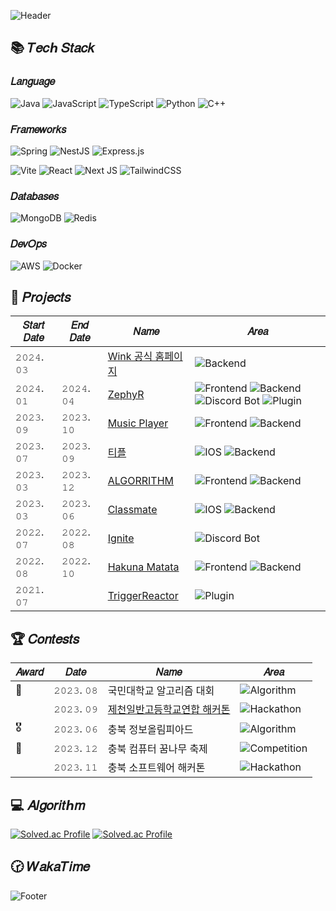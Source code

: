 ![Header](https://capsule-render.vercel.app/api?type=waving&height=250&color=0:16222A,100:3A6073&text=Son%20Daehyeon&fontAlignY=35&section=header&fontColor=FFFFFF&fontSize=56&animation=fadeIn&desc=Backend%20Developer&descAlignY=50&descSize=24)


## 📚 𝑇𝑒𝑐ℎ 𝑆𝑡𝑎𝑐𝑘

### 𝐿𝑎𝑛𝑔𝑢𝑎𝑔𝑒

![Java](https://img.shields.io/badge/java-ED8B00.svg?style=for-the-badge&logo=openjdk&logoColor=white)
![JavaScript](https://img.shields.io/badge/javascript-323330.svg?style=for-the-badge&logo=javascript&logoColor=F7DF1E)
![TypeScript](https://img.shields.io/badge/typescript-007ACC.svg?style=for-the-badge&logo=typescript&logoColor=white)
![Python](https://img.shields.io/badge/python-3670A0?style=for-the-badge&logo=python&logoColor=ffdd54)
![C++](https://img.shields.io/badge/c++-00599C.svg?style=for-the-badge&logo=c%2B%2B&logoColor=white)

### 𝐹𝑟𝑎𝑚𝑒𝑤𝑜𝑟𝑘𝑠

![Spring](https://img.shields.io/badge/spring-6DB33F.svg?style=for-the-badge&logo=spring&logoColor=white)
![NestJS](https://img.shields.io/badge/nestjs-E0234E.svg?style=for-the-badge&logo=nestjs&logoColor=white)
![Express.js](https://img.shields.io/badge/express.js-404d59.svg?style=for-the-badge&logo=express&logoColor=61DAFB)

![Vite](https://img.shields.io/badge/vite-646CFF.svg?style=for-the-badge&logo=vite&logoColor=white)
![React](https://img.shields.io/badge/react-20232a.svg?style=for-the-badge&logo=react&logoColor=61DAFB)
![Next JS](https://img.shields.io/badge/Next-black?style=for-the-badge&logo=next.js&logoColor=white)
![TailwindCSS](https://img.shields.io/badge/tailwindcss-38B2AC.svg?style=for-the-badge&logo=tailwind-css&logoColor=white)

### 𝐷𝑎𝑡𝑎𝑏𝑎𝑠𝑒𝑠

![MongoDB](https://img.shields.io/badge/mongodb-47A248.svg?style=for-the-badge&logo=mongodb&logoColor=white)
![Redis](https://img.shields.io/badge/redis-DC382D.svg?style=for-the-badge&logo=redis&logoColor=white)

### 𝐷𝑒𝑣𝑂𝑝𝑠

![AWS](https://img.shields.io/badge/aws-232F3E.svg?style=for-the-badge&logo=amazon-aws&logoColor=white)
![Docker](https://img.shields.io/badge/docker-2496ED.svg?style=for-the-badge&logo=docker&logoColor=white)


## 🔧 𝑃𝑟𝑜𝑗𝑒𝑐𝑡𝑠

| 𝑆𝑡𝑎𝑟𝑡 𝐷𝑎𝑡𝑒 | 𝐸𝑛𝑑 𝐷𝑎𝑡𝑒 | 𝑁𝑎𝑚𝑒                                                        | 𝐴𝑟𝑒𝑎                                                                                                                                                                                                                                                                                                                                                                                                                                      |
|---------------------|-----------------|-----------------------------------------------------------------|-----------------------------------------------------------------------------------------------------------------------------------------------------------------------------------------------------------------------------------------------------------------------------------------------------------------------------------------------------------------------------------------------------------------------------------------------|
| 𝟸𝟶𝟸𝟺. 𝟶𝟹      |                 | [Wink 공식 홈페이지](https://github.com/KMU-WINK/wink-official-backend) | ![Backend](https://img.shields.io/badge/Backend-%236DB33F.svg?style=for-the-badge&logo=spring&logoColor=white)                                                                                                                                                                                                                                                                                                                                |
| 𝟸𝟶𝟸𝟺. 𝟶𝟷      | 𝟸𝟶𝟸𝟺. 𝟶𝟺  | [ZephyR](https://github.com/CS2-ZephyR)                         | ![Frontend](https://img.shields.io/badge/Frontend-%2320232a.svg?style=for-the-badge&logo=react&logoColor=%2361DAFB) ![Backend](https://img.shields.io/badge/Backend-%236DB33F.svg?style=for-the-badge&logo=spring&logoColor=white) ![Discord Bot](https://img.shields.io/badge/Discord%20Bot-%235865F2.svg?style=for-the-badge&logo=discord&logoColor=white) ![Plugin](https://img.shields.io/badge/Plugin-%23FFFFFF.svg?style=for-the-badge) |
| 𝟸𝟶𝟸𝟹. 𝟶𝟿      | 𝟸𝟶𝟸𝟹. 𝟷𝟶  | [Music Player](https://github.com/JCHS-Classmate)               | ![Frontend](https://img.shields.io/badge/Frontend-%2320232a.svg?style=for-the-badge&logo=react&logoColor=%2361DAFB) ![Backend](https://img.shields.io/badge/Backend-%236DB33F.svg?style=for-the-badge&logo=spring&logoColor=white)                                                                                                                                                                                                            |
| 𝟸𝟶𝟸𝟹. 𝟶𝟽      | 𝟸𝟶𝟸𝟹. 𝟶𝟿  | [티플](https://github.com/Teacher-Plan)                           | ![IOS](https://img.shields.io/badge/IOS-F54A2A?style=for-the-badge&logo=swift&logoColor=white) ![Backend](https://img.shields.io/badge/Backend-%236DB33F.svg?style=for-the-badge&logo=spring&logoColor=white)                                                                                                                                                                                                                                 |
| 𝟸𝟶𝟸𝟹. 𝟶𝟹      | 𝟸𝟶𝟸𝟹. 𝟷𝟸  | [ALGORRITHM](https://github.com/JCHS-ALGORRITHM)                | ![Frontend](https://img.shields.io/badge/Frontend-%2320232a.svg?style=for-the-badge&logo=react&logoColor=%2361DAFB) ![Backend](https://img.shields.io/badge/Backend-%236DB33F.svg?style=for-the-badge&logo=spring&logoColor=white)                                                                                                                                                                                                            |
| 𝟸𝟶𝟸𝟹. 𝟶𝟹      | 𝟸𝟶𝟸𝟹. 𝟶𝟼  | [Classmate](https://github.com/JCHS-Classmate)                  | ![IOS](https://img.shields.io/badge/IOS-F54A2A?style=for-the-badge&logo=swift&logoColor=white) ![Backend](https://img.shields.io/badge/Backend-%236DB33F.svg?style=for-the-badge&logo=spring&logoColor=white)                                                                                                                                                                                                                                 |
| 𝟸𝟶𝟸𝟸. 𝟶𝟽      | 𝟸𝟶𝟸𝟸. 𝟶𝟾  | [Ignite](https://github.com/JCHS-Ignite)                        | ![Discord Bot](https://img.shields.io/badge/Discord%20Bot-5865F2.svg?style=for-the-badge&logo=discord&logoColor=white)                                                                                                                                                                                                                                                                                                                        |
| 𝟸𝟶𝟸𝟸. 𝟶𝟾      | 𝟸𝟶𝟸𝟸. 𝟷𝟶  | [Hakuna Matata](https://github.com/JCHS-Hakuna-Matata)          | ![Frontend](https://img.shields.io/badge/Frontend-20232a.svg?style=for-the-badge&logo=react&logoColor=61DAFB) ![Backend](https://img.shields.io/badge/Backend-000000.svg?style=for-the-badge&logo=express&logoColor=white)                                                                                                                                                                                                                    | 
| 𝟸𝟶𝟸𝟷. 𝟶𝟽      |                 | [TriggerReactor](https://github.com/TriggerReactor)               | ![Plugin](https://img.shields.io/badge/Plugin-FFFFFF.svg?style=for-the-badge)                                                                                                                                                                                                                                                                                                                                                                 |

 
## 🏆 𝐶𝑜𝑛𝑡𝑒𝑠𝑡𝑠
| 𝐴𝑤𝑎𝑟𝑑 | 𝐷𝑎𝑡𝑒        | 𝑁𝑎𝑚𝑒                                           | 𝐴𝑟𝑒𝑎                                                                               |
|------------|-----------------|----------------------------------------------------|----------------------------------------------------------------------------------------|
| 🥉         | 𝟸𝟶𝟸𝟹. 𝟶𝟾  | 국민대학교 알고리즘 대회                                      | ![Algorithm](https://img.shields.io/badge/Algorithm-000000.svg?style=for-the-badge)    |
|            | 𝟸𝟶𝟸𝟹. 𝟶𝟿  | [제천일반고등학교연합 해커톤](https://github.com/UOJH-Hackathon) | ![Hackathon](https://img.shields.io/badge/Hackathon-ffffff.svg?style=for-the-badge)    |
| 🎖         | 𝟸𝟶𝟸𝟹. 𝟶𝟼  | 충북 정보올림피아드                                         | ![Algorithm](https://img.shields.io/badge/Algorithm-000000.svg?style=for-the-badge)    |
| 🥇         | 𝟸𝟶𝟸𝟹. 𝟷𝟸  | 충북 컴퓨터 꿈나무 축제                                      | ![Competition](https://img.shields.io/badge/Competition-ff0000.svg?style=for-the-badge) |
|            | 𝟸𝟶𝟸𝟹. 𝟷𝟷  | 충북 소프트웨어 해커톤                                       | ![Hackathon](https://img.shields.io/badge/Hackathon-ffffff.svg?style=for-the-badge)    |


## 💻 𝐴𝑙𝑔𝑜𝑟𝑖𝑡ℎ𝑚

[![Solved.ac Profile](http://mazandi.herokuapp.com/api?handle=sondaehyeon01)](https://solved.ac/sondaehyeon01)
[![Solved.ac Profile](http://mazandi.herokuapp.com/api?handle=kmu_daehyeon)](https://solved.ac/kmu_daehyeon)

## 🕝 𝑊𝑎𝑘𝑎𝑇𝑖𝑚𝑒

<!--START_SECTION:waka-->
<!--END_SECTION:waka-->


![Footer](https://capsule-render.vercel.app/api?type=waving&color=0:16222A,100:3A6073&section=footer)
